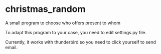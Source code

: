 # christmas_random
A small program to choose who offers present to whom

To adapt this program to your case, you need to edit settings.py file.

Currently, it works with thunderbird so you need to click yourself to send email.



